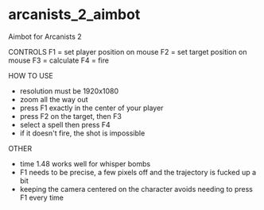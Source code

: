 # arcanists_2_aimbot
Aimbot for Arcanists 2


CONTROLS
F1 = set player position on mouse
F2 = set target position on mouse
F3 = calculate
F4 = fire

HOW TO USE
* resolution must be 1920x1080
* zoom all the way out
* press F1 exactly in the center of your player
* press F2 on the target, then F3
* select a spell then press F4
* if it doesn't fire, the shot is impossible

OTHER
* time 1.48 works well for whisper bombs
* F1 needs to be precise, a few pixels off and the trajectory is fucked up a bit
* keeping the camera centered on the character avoids needing to press F1 every time
